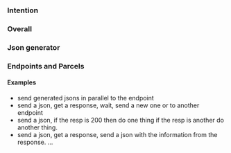 ### Intention

### Overall

### Json generator

### Endpoints and Parcels

#### Examples
- send generated jsons in parallel to the endpoint
- send a json, get a response, wait, send a new one or to another endpoint
- send a json, if the resp is 200 then do one thing if the resp is another do another thing.
- send a json, get a response, send a json with the information from the response.
...  
 